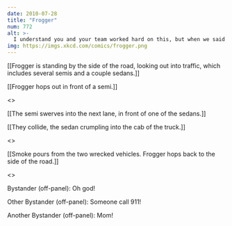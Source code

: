 ```yaml
---
date: 2010-07-28
title: "Frogger"
num: 772
alt: >-
  I understand you and your team worked hard on this, but when we said to make it more realistic, we meant the graphics.
img: https://imgs.xkcd.com/comics/frogger.png
---
```

[[Frogger is standing by the side of the road, looking out into traffic, which includes several semis and a couple sedans.]]

[[Frogger hops out in front of a semi.]]

<<hop>>

[[The semi swerves into the next lane, in front of one of the sedans.]]

[[They collide, the sedan crumpling into the cab of the truck.]]

<<BOOM>>

[[Smoke pours from the two wrecked vehicles. Frogger hops back to the side of the road.]]

<<hop>>

Bystander (off-panel): Oh god!

Other Bystander (off-panel): Someone call 911!

Another Bystander (off-panel): Mom!

